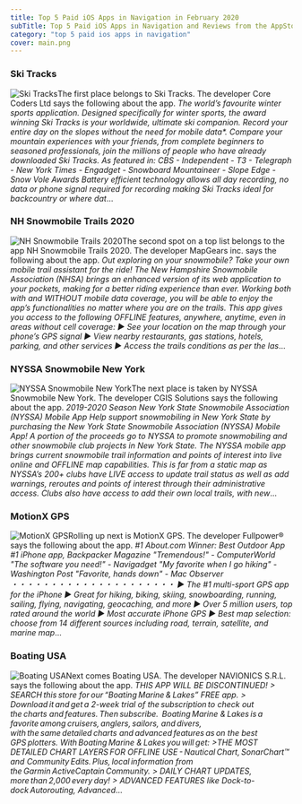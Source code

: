 ```yaml
---
title: Top 5 Paid iOS Apps in Navigation in February 2020
subTitle: Top 5 Paid iOS Apps in Navigation and Reviews from the AppStore in February 2020.
category: "top 5 paid ios apps in navigation"
cover: main.png
---
```


### Ski Tracks

![Ski Tracks](https://is4-ssl.mzstatic.com/image/thumb/Purple123/v4/e0/85/71/e08571c2-df7f-6938-013f-bc447067c3ad/AppIcon-0-0-1x_U007emarketing-0-0-0-4-0-0-sRGB-0-0-0-GLES2_U002c0-512MB-85-220-0-0.png/100x100bb.png)The first place belongs to Ski Tracks. The developer Core Coders Ltd says the following about the app. _The world’s favourite winter sports application.  Designed specifically for winter sports, the award winning Ski Tracks is your worldwide, ultimate ski companion. Record your entire day on the slopes without the need for mobile data*.   Compare your mountain experiences with your friends, from complete beginners to seasoned professionals, join the millions of people who have already downloaded Ski Tracks.  As featured in: CBS - Independent - T3 - Telegraph - New York Times - Engadget - Snowboard Mountaineer - Slope Edge - Snow Vole Awards  Battery efficient technology allows all day recording, no data or phone signal required for recording making Ski Tracks ideal for backcountry or where dat_...

### NH Snowmobile Trails 2020

![NH Snowmobile Trails 2020](https://is3-ssl.mzstatic.com/image/thumb/Purple123/v4/c5/f2/ff/c5f2ff1b-5cdf-2628-8a18-a9dbc3f5185a/AppIcon-0-0-1x_U007emarketing-0-0-0-10-0-0-sRGB-0-0-0-GLES2_U002c0-512MB-85-220-0-0.png/100x100bb.png)The second spot on a top list belongs to the app NH Snowmobile Trails 2020. The developer MapGears inc. says the following about the app. _Out exploring on your snowmobile? Take your own mobile trail assistant for the ride!   The New Hampshire Snowmobile Association (NHSA) brings an enhanced version of its web application to your pockets, making for a better riding experience than ever. Working both with and WITHOUT mobile data coverage, you will be able to enjoy the app’s functionalities no matter where you are on the trails.  This app gives you access to the following *OFFLINE* features, anywhere, anytime, even in areas without cell coverage:  ► See your location on the map through your phone’s GPS signal ► View nearby restaurants, gas stations, hotels, parking, and other services ► Access the trails conditions as per the las_...

### NYSSA Snowmobile New York

![NYSSA Snowmobile New York](https://is1-ssl.mzstatic.com/image/thumb/Purple113/v4/77/60/88/776088db-f05b-f0c9-8fd2-8a57f6f00191/AppIcon-0-1x_U007emarketing-0-0-GLES2_U002c0-512MB-sRGB-0-0-0-85-220-0-0-0-7.png/100x100bb.png)The next place is taken by NYSSA Snowmobile New York. The developer CGIS Solutions says the following about the app. _2019-2020 Season New York State Snowmobile Association (NYSSA) Mobile App  Help support snowmobiling in New York State by purchasing the New York State Snowmobile Association (NYSSA) Mobile App!  A portion of the proceeds go to NYSSA to promote snowmobiling and other snowmobile club projects in New York State.  The NYSSA mobile app brings current snowmobile trail information and points of interest into live online and OFFLINE map capabilities.  This is far from a static map as NYSSA’s 200+ clubs have LIVE access to update trail status as well as add warnings, reroutes and points of interest through their administrative access.  Clubs also have access to add their own local trails, with new_...

### MotionX GPS

![MotionX GPS](https://is3-ssl.mzstatic.com/image/thumb/Purple123/v4/4c/fe/ec/4cfeec2c-9534-931a-12a8-7f9f55df1819/AppIcon-0-1x_U007emarketing-0-0-GLES2_U002c0-512MB-sRGB-0-0-0-85-220-0-0-0-6.png/100x100bb.png)Rolling up next is MotionX GPS. The developer Fullpower® says the following about the app. _#1 About.com Winner: Best Outdoor App  #1 iPhone app, Backpacker Magazine  "Tremendous!"                             - ComputerWorld  "The software you need!"                          - Navigadget  "My favorite when I go hiking"                          - Washington Post  "Favorite, hands down"                          - Mac Observer  ・・・・・・・・・・・・・・・・・・・・・  ▶ The #1 multi-sport GPS app for the iPhone  ▶ Great for hiking, biking, skiing, snowboarding, running, sailing, flying, navigating, geocaching, and more  ▶ Over 5 million users, top rated around the world  ▶ Most accurate iPhone GPS  ▶ Best map selection: choose from 14 different sources including road, terrain, satellite, and marine map_...

### Boating USA

![Boating USA](https://is2-ssl.mzstatic.com/image/thumb/Purple128/v4/1c/d5/33/1cd53328-833f-e84a-521b-80e7a0bc00db/Marine-Usa-AppIcon-0-1x_U007emarketing-0-0-85-220-0-9.png/100x100bb.png)Next comes Boating USA. The developer NAVIONICS S.R.L. says the following about the app. _THIS APP WILL BE DISCONTINUED!​  > SEARCH this store for our “Boating Marine & Lakes” FREE app.​  > Download it and get a 2-week trial of the subscription to check out the charts and features. Then subscribe. ​   Boating Marine & Lakes is a favorite among cruisers, anglers, sailors, and divers, with the same detailed charts and advanced features as on the best GPS plotters.​  With Boating Marine & Lakes you will get:​  >THE MOST DETAILED CHART LAYERS FOR OFFLINE USE - Nautical Chart, SonarChart™ and Community Edits. Plus, local information from the Garmin ActiveCaptain Community.​  > DAILY CHART UPDATES, more than 2,000 every day!​  > ADVANCED FEATURES like Dock-to-dock Autorouting, Advanced_...

